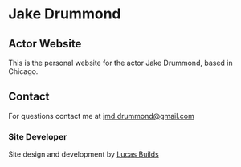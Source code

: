 
# Jake Drummond 
## Actor Website
This is the personal website for the actor Jake Drummond, based in Chicago.

## Contact
For questions contact me at jmd.drummond@gmail.com 

### Site Developer
Site design and development by [Lucas Builds](http://www.lucasbuilds.site) 